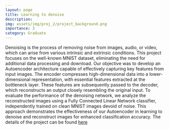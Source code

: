 ```yaml
---
layout: page
title: Learning to denoise
description: 
img: assets/img/proj_2/project_background.png
importance: 3
category: Graduate
---
```


Denoising is the process of removing noise from images, audio, or video, which can arise from various intrinsic and extrinsic conditions. This project focuses on the well-known MNIST dataset, eliminating the need for additional data processing and download. Our objective was to develop an Autoencoder architecture capable of effectively capturing key features from input images. The encoder compresses high-dimensional data into a lower-dimensional representation, with essential features extracted at the bottleneck layer. These features are subsequently passed to the decoder, which reconstructs an output closely resembling the original input. To evaluate the performance of the denoising network, we analyze the reconstructed images using a Fully Connected Linear Network classifier, independently trained on clean MNIST images devoid of noise. This approach demonstrates the effectiveness of our Autoencoder in learning to denoise and reconstruct images for enhanced classification accuracy. The details of the project can be found [here](https://sites.google.com/uw.edu/cse455finalpjtsdam/home)
